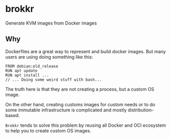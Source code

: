 # brokkr

Generate KVM images from Docker images

## Why

Dockerfiles are a great way to represent and build docker images. But many users are using doing something like this:

```docker
FROM debian:old_release
RUN apt update
RUN apt install ...
// ... Doing some weird stuff with bash...
```

The truth here is that they are not creating a process, but a custom OS image.

On the other hand, creating customs images for custom needs or to do some immutable infrastructure is complicated and mostly distribution-based.

`Brokkr` tends to solve this problem by reusing all Docker and OCI ecosystem to help you to create custom OS images.